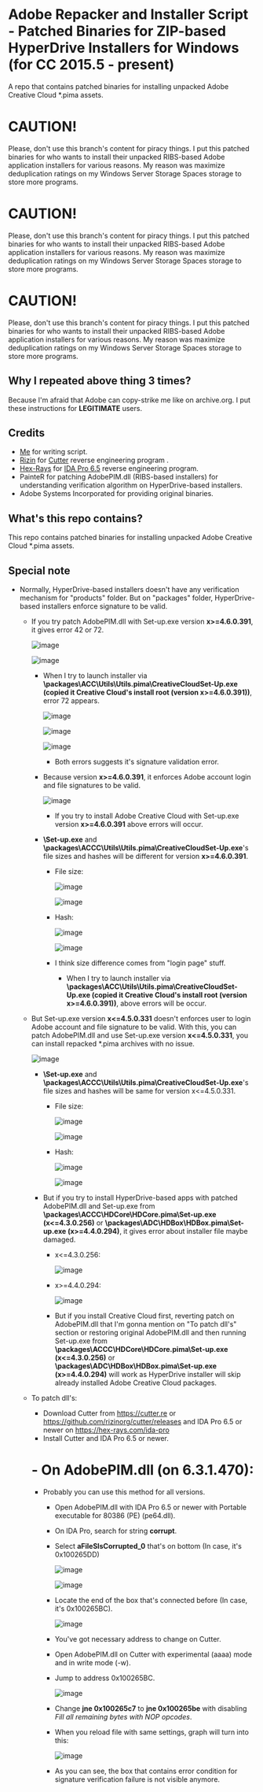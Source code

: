 # Adobe Repacker and Installer Script - Patched Binaries for ZIP-based HyperDrive Installers for Windows (for CC 2015.5 - present)
A repo that contains patched binaries for installing unpacked Adobe Creative Cloud *.pima assets.

# CAUTION!
Please, don't use this branch's content for piracy things. I put this patched binaries for who wants to install their unpacked RIBS-based Adobe application installers for various reasons. My reason was maximize deduplication ratings on my Windows Server Storage Spaces storage to store more programs.

# CAUTION!
Please, don't use this branch's content for piracy things. I put this patched binaries for who wants to install their unpacked RIBS-based Adobe application installers for various reasons. My reason was maximize deduplication ratings on my Windows Server Storage Spaces storage to store more programs.

# CAUTION!
Please, don't use this branch's content for piracy things. I put this patched binaries for who wants to install their unpacked RIBS-based Adobe application installers for various reasons. My reason was maximize deduplication ratings on my Windows Server Storage Spaces storage to store more programs.

## Why I repeated above thing 3 times?
Because I'm afraid that Adobe can copy-strike me like on archive.org. I put these instructions for **LEGITIMATE** users.

## Credits
- [Me](https://github.com/eflanili7881) for writing script.
- [Rizin](https://rizin.re) for [Cutter](https://cutter.re) reverse engineering program .
- [Hex-Rays](https://hex-rays.com/) for [IDA Pro 6.5](https://hex-rays.com/ida-pro) reverse engineering program.
- PainteR for patching AdobePIM.dll (RIBS-based installers) for understanding verification algorithm on HyperDrive-based installers.
- Adobe Systems Incorporated for providing original binaries.

## What's this repo contains?
This repo contains patched binaries for installing unpacked Adobe Creative Cloud *.pima assets.

## Special note
- Normally, HyperDrive-based installers doesn't have any verification mechanism for "products" folder. But on "packages" folder, HyperDrive-based installers enforce signature to be valid.
  - If you try patch AdobePIM.dll with Set-up.exe version **x>=4.6.0.391**, it gives error 42 or 72.

    ![image](https://github.com/user-attachments/assets/d2ca655d-8dfb-4f5e-aec5-b1cc7936876a)

    ![image](https://github.com/user-attachments/assets/c87e9c58-7a65-4e80-af32-073bc53daede)

    - When I try to launch installer via **\packages\ACC\Utils\Utils.pima\CreativeCloudSet-Up.exe (copied it Creative Cloud's install root (version x>=4.6.0.391))**, error 72 appears.

      ![image](https://github.com/user-attachments/assets/8e640756-e212-4ac5-ae6d-6667ebcd25c5)

      ![image](https://github.com/user-attachments/assets/fe724632-9ed8-41e5-98f9-b5432f30eea9)

      ![image](https://github.com/user-attachments/assets/2b87eb48-ac29-446e-8517-233158b0704d)
    
        - Both errors suggests it's signature validation error.
    - Because version **x>=4.6.0.391**, it enforces Adobe account login and file signatures to be valid.
   
      ![image](https://github.com/user-attachments/assets/296edddb-de81-46bb-999c-d1a97667901d)

      - If you try to install Adobe Creative Cloud with Set-up.exe version **x>=4.6.0.391** above errors will occur.
    - **\Set-up.exe** and **\packages\ACCC\Utils\Utils.pima\CreativeCloudSet-Up.exe**'s file sizes and hashes will be different for version **x>=4.6.0.391**.
      - File size:

        ![image](https://github.com/user-attachments/assets/3cee2117-732c-446a-a571-3c1a970f1c64)
   
        ![image](https://github.com/user-attachments/assets/7dc88200-0f70-4105-9504-067859d3b168)
   
      - Hash:
     
        ![image](https://github.com/user-attachments/assets/6b709c31-67f5-41ff-ad15-2bb403e9bc7b)
        
        ![image](https://github.com/user-attachments/assets/0ea73521-e721-413c-9ace-e74af1c75e78)

      - I think size difference comes from "login page" stuff.
        - When I try to launch installer via **\packages\ACC\Utils\Utils.pima\CreativeCloudSet-Up.exe (copied it Creative Cloud's install root (version x>=4.6.0.391))**, above errors will be occur.
  - But Set-up.exe version **x<=4.5.0.331** doesn't enforces user to login Adobe account and file signature to be valid. With this, you can patch AdobePIM.dll and use Set-up.exe version **x<=4.5.0.331**, you can install repacked *.pima archives with no issue.
 
    ![image](https://github.com/user-attachments/assets/fcbb09a2-c95d-4d73-822f-745addb78745)

    - **\Set-up.exe** and **\packages\ACCC\Utils\Utils.pima\CreativeCloudSet-Up.exe**'s file sizes and hashes will be same for version x<=4.5.0.331.
      - File size:
   
        ![image](https://github.com/user-attachments/assets/fb6ea80c-4a1f-4100-85d3-45f22d66672b)

        ![image](https://github.com/user-attachments/assets/4c6a2af5-60fd-4056-a933-13718b657d77)

      - Hash:
     
        ![image](https://github.com/user-attachments/assets/25cb605c-4a0e-462e-8a86-faa30e8fb9e5)

        ![image](https://github.com/user-attachments/assets/8791d289-58e0-4c83-a6e0-144586058189)

    - But if you try to install HyperDrive-based apps with patched AdobePIM.dll and Set-up.exe from **\packages\ACCC\HDCore\HDCore.pima\Set-up.exe (x<=4.3.0.256)** or **\packages\ADC\HDBox\HDBox.pima\Set-up.exe (x>=4.4.0.294)**, it gives error about installer file maybe damaged.
      - x<=4.3.0.256:
     
        ![image](https://github.com/user-attachments/assets/803a867c-3ed5-4319-9a9e-1432323765ad)

      - x>=4.4.0.294:
     
        ![image](https://github.com/user-attachments/assets/88cf4369-8422-4214-a7a0-1a92a388630a)

      - But if you install Creative Cloud first, reverting patch on AdobePIM.dll that I'm gonna mention on "To patch dll's" section or restoring original AdobePIM.dll and then running Set-up.exe  from **\packages\ACCC\HDCore\HDCore.pima\Set-up.exe (x<=4.3.0.256)** or **\packages\ADC\HDBox\HDBox.pima\Set-up.exe (x>=4.4.0.294)** will work as HyperDrive installer will skip already installed Adobe Creative Cloud packages.
  - To patch dll's:
    - Download Cutter from https://cutter.re or https://github.com/rizinorg/cutter/releases and IDA Pro 6.5 or newer on https://hex-rays.com/ida-pro
    - Install Cutter and IDA Pro 6.5 or newer.
    # - On AdobePIM.dll (on 6.3.1.470):
      - Probably you can use this method for all versions.
        - Open AdobePIM.dll with IDA Pro 6.5 or newer with Portable executable for 80386 (PE) (pe64.dll).
        - On IDA Pro, search for string **corrupt**.
        - Select **aFileSIsCorrupted_0** that's on bottom (In case, it's 0x100265DD)
       
          ![image](https://github.com/user-attachments/assets/b2b8a848-0936-4e65-a376-fc7f8092bb41)

          ![image](https://github.com/user-attachments/assets/11829fba-0ba5-4221-b276-19a7a7a38369)

        - Locate the end of the box that's connected before (In case, it's 0x100265BC).
       
          ![image](https://github.com/user-attachments/assets/7e2ba34c-9b96-4c9e-882d-e29aaa2f7530)

        - You've got necessary address to change on Cutter.
        - Open AdobePIM.dll on Cutter with experimental (aaaa) mode and in write mode (-w).
        - Jump to address 0x100265BC.
       
          ![image](https://github.com/user-attachments/assets/40006cde-48f1-40b2-96a1-f6cd1ef4b506)

        - Change **jne 0x100265c7** to **jne 0x100265be** with disabling *Fill all remaining bytes with NOP opcodes*.
        - When you reload file with same settings, graph will turn into this:
       
          ![image](https://github.com/user-attachments/assets/2ede9f05-90fd-4166-bbe6-64df6ff70e14)

        - As you can see, the box that contains error condition for signature verification failure is not visible anymore.
